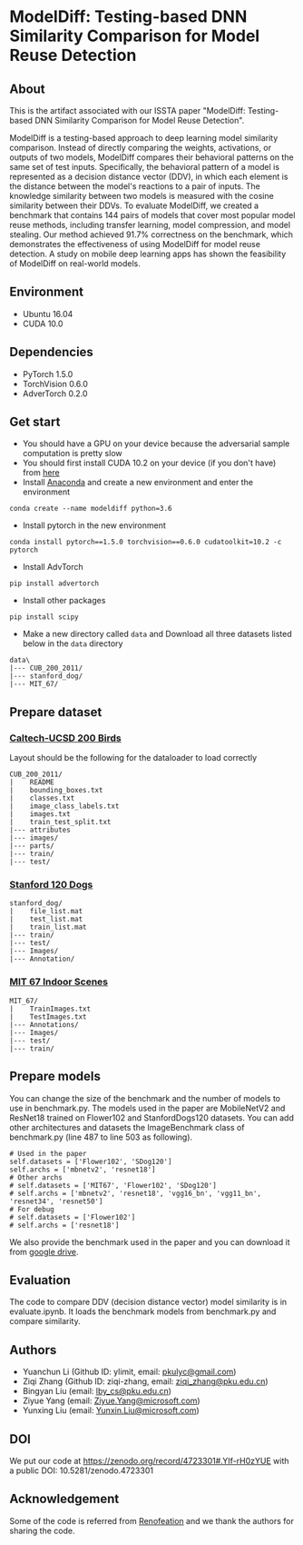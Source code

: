 # ModelDiff: Testing-based DNN Similarity Comparison for Model Reuse Detection

## About
This is the artifact associated with our ISSTA paper "ModelDiff: Testing-based DNN Similarity Comparison for Model Reuse Detection".

ModelDiff is a testing-based approach to deep learning model similarity comparison. Instead of directly comparing the weights, activations, or outputs of two models, ModelDiff compares their behavioral patterns on the same set of test inputs. Specifically, the behavioral pattern of a model is represented as a decision distance vector (DDV), in which each element is the distance between the model's reactions to a pair of inputs. The knowledge similarity between two models is measured with the cosine similarity between their DDVs.
To evaluate ModelDiff, we created a benchmark that contains 144 pairs of models that cover most popular model reuse methods, including transfer learning, model compression, and model stealing. Our method achieved 91.7% correctness on the benchmark, which demonstrates the effectiveness of using ModelDiff for model reuse detection. A study on mobile deep learning apps has shown the feasibility of ModelDiff on real-world models.

## Environment
- Ubuntu 16.04
- CUDA 10.0

## Dependencies
- PyTorch 1.5.0
- TorchVision 0.6.0
- AdverTorch 0.2.0

## Get start
- You should have a GPU on your device because the adversarial sample computation is pretty slow
- You should first install CUDA 10.2 on your device (if you don't have) from [here](https://developer.nvidia.com/cuda-downloads)
- Install [Anaconda](https://www.anaconda.com/) and create a new environment and enter the environment
```
conda create --name modeldiff python=3.6
```
- Install pytorch in the new environment
```
conda install pytorch==1.5.0 torchvision==0.6.0 cudatoolkit=10.2 -c pytorch
```
- Install AdvTorch
```
pip install advertorch
```
- Install other packages

```
pip install scipy
```
- Make a new directory called ``data`` and Download all three datasets listed below in the ``data`` directory 
```
data\
|--- CUB_200_2011/
|--- stanford_dog/
|--- MIT_67/
```



## Prepare dataset

### [Caltech-UCSD 200 Birds](http://www.vision.caltech.edu/visipedia/CUB-200.html)
Layout should be the following for the dataloader to load correctly

```
CUB_200_2011/
|    README
|    bounding_boxes.txt
|    classes.txt
|    image_class_labels.txt
|    images.txt
|    train_test_split.txt
|--- attributes
|--- images/
|--- parts/
|--- train/
|--- test/
```

### [Stanford 120 Dogs](http://vision.stanford.edu/aditya86/ImageNetDogs/)
```
stanford_dog/
|    file_list.mat
|    test_list.mat
|    train_list.mat
|--- train/
|--- test/
|--- Images/
|--- Annotation/
```


### [MIT 67 Indoor Scenes](http://web.mit.edu/torralba/www/indoor.html)
```
MIT_67/
|    TrainImages.txt
|    TestImages.txt
|--- Annotations/
|--- Images/
|--- test/
|--- train/
```

## Prepare models
You can change the size of the benchmark and the number of models to use in benchmark.py. The models used in the paper are MobileNetV2 and ResNet18 trained on Flower102 and StanfordDogs120 datasets. You can add other architectures and datasets the ImageBenchmark class of benchmark.py (line 487 to line 503 as following).
```
# Used in the paper
self.datasets = ['Flower102', 'SDog120']
self.archs = ['mbnetv2', 'resnet18']
# Other archs
# self.datasets = ['MIT67', 'Flower102', 'SDog120']
# self.archs = ['mbnetv2', 'resnet18', 'vgg16_bn', 'vgg11_bn', 'resnet34', 'resnet50']
# For debug
# self.datasets = ['Flower102']
# self.archs = ['resnet18']
```

We also provide the benchmark used in the paper and you can download it from [google drive](https://drive.google.com/file/d/1UfhnPB2V2bpwpWxnne1bodI1cIT3q98c/view?usp=sharing). 

## Evaluation
The code to compare DDV (decision distance vector) model similarity is in evaluate.ipynb. It loads the benchmark models from benchmark.py and compare similarity.

## Authors
- Yuanchun Li (Github ID: ylimit, email: pkulyc@gmail.com)
- Ziqi Zhang (Github ID: ziqi-zhang, email: ziqi_zhang@pku.edu.cn)
- Bingyan Liu (email: lby_cs@pku.edu.cn)
- Ziyue Yang (email: Ziyue.Yang@microsoft.com)
- Yunxing Liu (email: Yunxin.Liu@microsoft.com)

## DOI
We put our code at https://zenodo.org/record/4723301#.YIf-rH0zYUE with a public DOI: 10.5281/zenodo.4723301

## Acknowledgement
Some of the code is referred from [Renofeation](https://github.com/cmu-enyac/Renofeation) and we thank the authors for sharing the code.